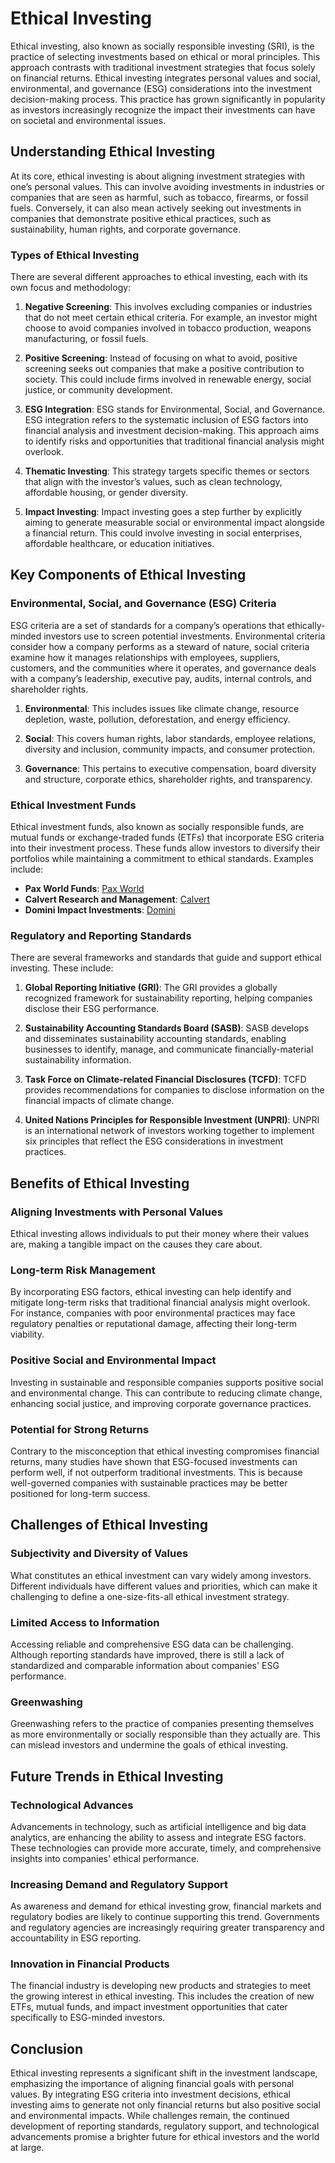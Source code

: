 # Ethical Investing

Ethical investing, also known as socially responsible investing (SRI), is the practice of selecting investments based on ethical or moral principles. This approach contrasts with traditional investment strategies that focus solely on financial returns. Ethical investing integrates personal values and social, environmental, and governance (ESG) considerations into the investment decision-making process. This practice has grown significantly in popularity as investors increasingly recognize the impact their investments can have on societal and environmental issues.

## Understanding Ethical Investing

At its core, ethical investing is about aligning investment strategies with one’s personal values. This can involve avoiding investments in industries or companies that are seen as harmful, such as tobacco, firearms, or fossil fuels. Conversely, it can also mean actively seeking out investments in companies that demonstrate positive ethical practices, such as sustainability, human rights, and corporate governance.

### Types of Ethical Investing

There are several different approaches to ethical investing, each with its own focus and methodology:

1. **Negative Screening**: This involves excluding companies or industries that do not meet certain ethical criteria. For example, an investor might choose to avoid companies involved in tobacco production, weapons manufacturing, or fossil fuels.

2. **Positive Screening**: Instead of focusing on what to avoid, positive screening seeks out companies that make a positive contribution to society. This could include firms involved in renewable energy, social justice, or community development.

3. **ESG Integration**: ESG stands for Environmental, Social, and Governance. ESG integration refers to the systematic inclusion of ESG factors into financial analysis and investment decision-making. This approach aims to identify risks and opportunities that traditional financial analysis might overlook.

4. **Thematic Investing**: This strategy targets specific themes or sectors that align with the investor’s values, such as clean technology, affordable housing, or gender diversity.

5. **Impact Investing**: Impact investing goes a step further by explicitly aiming to generate measurable social or environmental impact alongside a financial return. This could involve investing in social enterprises, affordable healthcare, or education initiatives.

## Key Components of Ethical Investing

### Environmental, Social, and Governance (ESG) Criteria

ESG criteria are a set of standards for a company’s operations that ethically-minded investors use to screen potential investments. Environmental criteria consider how a company performs as a steward of nature, social criteria examine how it manages relationships with employees, suppliers, customers, and the communities where it operates, and governance deals with a company’s leadership, executive pay, audits, internal controls, and shareholder rights.

1. **Environmental**: This includes issues like climate change, resource depletion, waste, pollution, deforestation, and energy efficiency.

2. **Social**: This covers human rights, labor standards, employee relations, diversity and inclusion, community impacts, and consumer protection.

3. **Governance**: This pertains to executive compensation, board diversity and structure, corporate ethics, shareholder rights, and transparency.

### Ethical Investment Funds

Ethical investment funds, also known as socially responsible funds, are mutual funds or exchange-traded funds (ETFs) that incorporate ESG criteria into their investment process. These funds allow investors to diversify their portfolios while maintaining a commitment to ethical standards. Examples include:

- **Pax World Funds**: [Pax World](https://paxworld.com/)
- **Calvert Research and Management**: [Calvert](https://www.calvert.com/)
- **Domini Impact Investments**: [Domini](https://www.domini.com/)

### Regulatory and Reporting Standards

There are several frameworks and standards that guide and support ethical investing. These include:

1. **Global Reporting Initiative (GRI)**: The GRI provides a globally recognized framework for sustainability reporting, helping companies disclose their ESG performance.

2. **Sustainability Accounting Standards Board (SASB)**: SASB develops and disseminates sustainability accounting standards, enabling businesses to identify, manage, and communicate financially-material sustainability information.

3. **Task Force on Climate-related Financial Disclosures (TCFD)**: TCFD provides recommendations for companies to disclose information on the financial impacts of climate change.

4. **United Nations Principles for Responsible Investment (UNPRI)**: UNPRI is an international network of investors working together to implement six principles that reflect the ESG considerations in investment practices.

## Benefits of Ethical Investing

### Aligning Investments with Personal Values

Ethical investing allows individuals to put their money where their values are, making a tangible impact on the causes they care about. 

### Long-term Risk Management

By incorporating ESG factors, ethical investing can help identify and mitigate long-term risks that traditional financial analysis might overlook. For instance, companies with poor environmental practices may face regulatory penalties or reputational damage, affecting their long-term viability.

### Positive Social and Environmental Impact

Investing in sustainable and responsible companies supports positive social and environmental change. This can contribute to reducing climate change, enhancing social justice, and improving corporate governance practices.

### Potential for Strong Returns

Contrary to the misconception that ethical investing compromises financial returns, many studies have shown that ESG-focused investments can perform well, if not outperform traditional investments. This is because well-governed companies with sustainable practices may be better positioned for long-term success.

## Challenges of Ethical Investing

### Subjectivity and Diversity of Values

What constitutes an ethical investment can vary widely among investors. Different individuals have different values and priorities, which can make it challenging to define a one-size-fits-all ethical investment strategy.

### Limited Access to Information

Accessing reliable and comprehensive ESG data can be challenging. Although reporting standards have improved, there is still a lack of standardized and comparable information about companies' ESG performance.

### Greenwashing

Greenwashing refers to the practice of companies presenting themselves as more environmentally or socially responsible than they actually are. This can mislead investors and undermine the goals of ethical investing.

## Future Trends in Ethical Investing

### Technological Advances

Advancements in technology, such as artificial intelligence and big data analytics, are enhancing the ability to assess and integrate ESG factors. These technologies can provide more accurate, timely, and comprehensive insights into companies' ethical performance.

### Increasing Demand and Regulatory Support

As awareness and demand for ethical investing grow, financial markets and regulatory bodies are likely to continue supporting this trend. Governments and regulatory agencies are increasingly requiring greater transparency and accountability in ESG reporting.

### Innovation in Financial Products

The financial industry is developing new products and strategies to meet the growing interest in ethical investing. This includes the creation of new ETFs, mutual funds, and impact investment opportunities that cater specifically to ESG-minded investors.

## Conclusion

Ethical investing represents a significant shift in the investment landscape, emphasizing the importance of aligning financial goals with personal values. By integrating ESG criteria into investment decisions, ethical investing aims to generate not only financial returns but also positive social and environmental impacts. While challenges remain, the continued development of reporting standards, regulatory support, and technological advancements promise a brighter future for ethical investors and the world at large.
